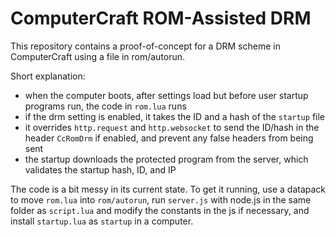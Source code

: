 # ComputerCraft ROM-Assisted DRM
This repository contains a proof-of-concept for a DRM scheme in ComputerCraft using a file in rom/autorun. 

Short explanation:
- when the computer boots, after settings load but before user startup programs run, the code in `rom.lua` runs
- if the drm setting is enabled, it takes the ID and a hash of the `startup` file
- it overrides `http.request` and `http.websocket` to send the ID/hash in the header `CcRomDrm` if enabled, and prevent any false headers from being sent
- the startup downloads the protected program from the server, which validates the startup hash, ID, and IP

The code is a bit messy in its current state. To get it running, use a datapack to move `rom.lua` into `rom/autorun`, run `server.js` with node.js in the same folder as `script.lua` and modify the constants in the js if necessary, and install `startup.lua` as `startup` in a computer.